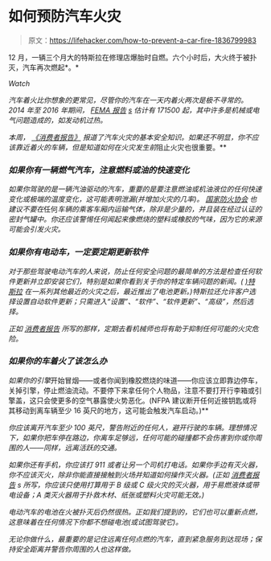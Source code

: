 # 如何预防汽车火灾

> 原文：<https://lifehacker.com/how-to-prevent-a-car-fire-1836799983>

12 月，一辆三个月大的特斯拉在修理店爆胎时自燃。六个小时后，大火终于被扑灭，汽车再次燃起*。* 

*Watch*

*汽车着火比你想象的更常见，尽管你的汽车在一天内着火两次是极不寻常的。2014 年至 2016 年期间， [FEMA 报告](https://www.usfa.fema.gov/downloads/pdf/statistics/v19i2.pdf) [s](https://www.usfa.fema.gov/downloads/pdf/statistics/v19i2.pdf) 估计有 171500 起，其中许多是机械或电气问题造成的，如发动机过热。*

*本周， [《消费者报告》](https://www.consumerreports.org/car-safety/what-to-do-if-your-car-catches-fire/) 报道了汽车火灾的基本安全知识。如果还不明显，你不应该靠近着火的车辆，但是知道如何在火灾发生前*阻止火灾也很重要。**

### *如果你有一辆燃气汽车，注意燃料或油的快速变化*

*如果你驾驶的是一辆汽油驱动的汽车，重要的是要注意燃油或机油液位的任何快速变化或极端的温度变化，这可能表明泄漏(并增加火灾的几率)。 [国家防火协会](https://www.nfpa.org) 也建议不要在*任何*车辆的乘客车厢内运输气体，除非是少量的，并且装在经过认证的密封气罐中。你还应该警惕任何闻起来像燃烧的塑料或橡胶的气味，因为它的来源可能会引发火灾。*

### *如果你有电动车，一定要定期更新软件*

*对于那些驾驶电动汽车的人来说，防止任何安全问题的最简单的方法是检查任何软件更新并立即安装它们，特别是如果你看到关于你的特定车辆问题的新闻。( [)特斯拉](https://www.theverge.com/2019/5/16/18627746/tesla-fire-battery-software-update-model-s-x) 在一系列其他最近的火灾之后，最近推出了电池更新。)特斯拉还允许客户选择设置自动软件更新；只需进入“设置”、“软件”、“软件更新”、“高级”，然后选择。*

*正如 [消费者报告](https://www.consumerreports.org/car-safety/what-to-do-if-your-car-catches-fire/) 所写的那样，定期去看机械师也将有助于抑制任何可能的火灾危险。*

### *如果你的车着火了该怎么办*

*如果你的引擎*开始冒烟——或者你闻到橡胶燃烧的味道——你应该立即靠边停车，关掉引擎，停止燃油流动。不要停下来拿任何个人物品，注意不要打开行李箱或引擎盖，这只会使更多的空气暴露使火势恶化。(NFPA 建议断开任何近接钥匙或将其移动到离车辆至少 16 英尺的地方，这可能会触发汽车启动。)**

*你应该离开汽车至少 100 英尺，警告附近的任何人，避开行驶的车辆。理想情况下，如果你把车停在路边，你离车足够远，任何可能的碰撞都不会伤害到你或你周围的人——同样，远离活跃的交通。*

*如果你还有手机，你应该打 911 或者让另一个司机打电话。如果你手边有灭火器，你不应该灭火，除非你能直接接触到火场并知道如何操作灭火器。(正如 [消费者报告](https://www.consumerreports.org/car-safety/what-to-do-if-your-car-catches-fire/) s 所写，你应该只使用打算用于 B 级或 C 级火灾的灭火器，用于易燃液体或带电设备；A 类灭火器用于扑救木材、纸张或塑料火灾可能无效。)*

*电动汽车的电池在火被扑灭后仍然很热。正如我们提到的，它们也可以重新点燃，这意味着在任何情况下你都不想碰电池(或试图驾驶它)。*

*无论你做什么，最重要的是记住远离任何点燃的汽车，直到紧急服务到达现场；保持安全距离并警告你周围的人也这样做。*